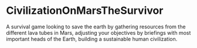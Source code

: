 # CivilizationOnMarsTheSurvivor
A survival game looking to save the earth by gathering resources from the different lava tubes in Mars, adjusting your objectives by briefings with most important heads of the Earth, building a sustainable human civilization.

